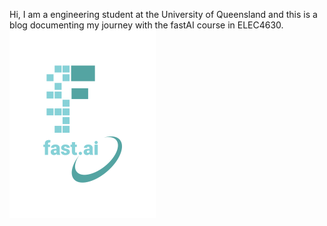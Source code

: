 Hi, I am a engineering student at the University of Queensland and this is a blog documenting my journey with the fastAI course in ELEC4630.
![Image of fast.ai logo](images/logo.png)



